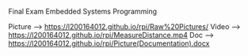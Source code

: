 Final Exam Embedded Systems Programming

Picture --> https://l200164012.github.io/rpi/Raw%20Pictures/
Video --> https://l200164012.github.io/rpi/MeasureDistance.mp4
Doc --> https://l200164012.github.io/rpi/Picture(Documentation).docx
